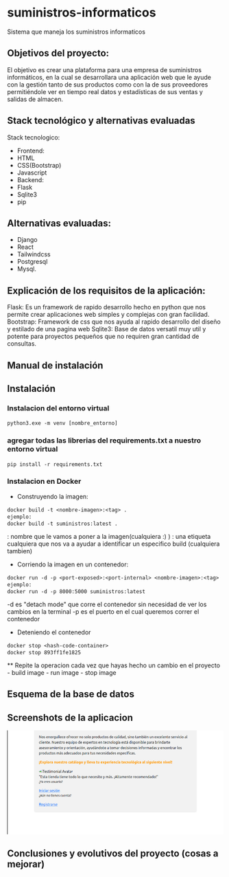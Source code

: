 # suministros-informaticos
Sistema que maneja los suministros informaticos


## Objetivos del proyecto:

El objetivo es crear una plataforma para una empresa de suministros informáticos, en la cual se
desarrollara una aplicación web que le ayude con la gestión tanto de sus productos como con la de sus
proveedores permitiéndole ver en tiempo real datos y estadísticas de sus ventas y salidas de almacen.

## Stack tecnológico y alternativas evaluadas

Stack tecnologico:
- Frontend:
- HTML
- CSS(Bootstrap)
- Javascript
- Backend:
- Flask
- Sqlite3
- pip

## Alternativas evaluadas:
- Django
- React
- Tailwindcss
- Postgresql
- Mysql.

## Explicación de los requisitos de la aplicación:

Flask: Es un framework de rapido desarrollo hecho en python que nos permite crear aplicaciones web
simples y complejas con gran facilidad.
Bootstrap: Framework de css que nos ayuda al rapido desarrollo del diseño y estilado de una pagina web
Sqlite3: Base de datos versatil muy util y potente para proyectos pequeños que no requiren gran cantidad
de consultas.

## Manual de instalación


## Instalación

### Instalacion del entorno virtual

```
python3.exe -m venv [nombre_entorno]

```

### agregar todas las librerias del requirements.txt a nuestro entorno virtual

```
pip install -r requirements.txt
```
### Instalacion en Docker

- Construyendo la imagen: 
```
docker build -t <nombre-imagen>:<tag> .
ejemplo:
docker build -t suministros:latest .
```
<nombre-imagen> : nombre que le vamos a poner a la imagen(cualquiera :) )
<tag>: una etiqueta cualquiera que nos va a ayudar a identificar un especifico build (cualquiera tambien)

- Corriendo la imagen en un contenedor:

```
docker run -d -p <port-exposed>:<port-internal> <nombre-imagen>:<tag>
ejemplo:
docker run -d -p 8000:5000 suministros:latest
```
-d es "detach mode" que corre el contenedor sin necesidad de ver los cambios en la terminal
-p es el puerto en el cual queremos correr el contenedor

- Deteniendo el contenedor

```
docker stop <hash-code-container>
docker stop 893ff1fe1825
```

** Repite la operacion cada vez que hayas hecho un cambio en el proyecto
	- build image
	- run image 
	- stop image 

## Esquema de la base de datos

## Screenshots de la aplicacion

<img src="./media/main_page.png">


## Conclusiones y evolutivos del proyecto (cosas a mejorar)


